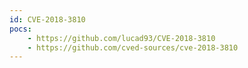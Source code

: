 ```yaml
---
id: CVE-2018-3810
pocs:
    - https://github.com/lucad93/CVE-2018-3810
    - https://github.com/cved-sources/cve-2018-3810
---
```

